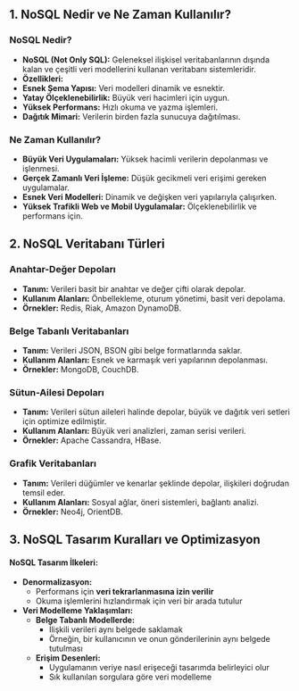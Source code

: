 ## **1. NoSQL Nedir ve Ne Zaman Kullanılır?**

### NoSQL Nedir?
- **NoSQL (Not Only SQL):** Geleneksel ilişkisel veritabanlarının dışında kalan ve çeşitli veri modellerini kullanan veritabanı sistemleridir.
- **Özellikleri:**
- **Esnek Şema Yapısı:** Veri modelleri dinamik ve esnektir.
- **Yatay Ölçeklenebilirlik:** Büyük veri hacimleri için uygun.
- **Yüksek Performans:** Hızlı okuma ve yazma işlemleri.
- **Dağıtık Mimari:** Verilerin birden fazla sunucuya dağıtılması.

### Ne Zaman Kullanılır?
- **Büyük Veri Uygulamaları:** Yüksek hacimli verilerin depolanması ve işlenmesi.
- **Gerçek Zamanlı Veri İşleme:** Düşük gecikmeli veri erişimi gereken uygulamalar.
- **Esnek Veri Modelleri:** Dinamik ve değişken veri yapılarıyla çalışırken.
- **Yüksek Trafikli Web ve Mobil Uygulamalar:** Ölçeklenebilirlik ve performans için.

## **2. NoSQL Veritabanı Türleri**
### Anahtar-Değer Depoları
- **Tanım:** Verileri basit bir anahtar ve değer çifti olarak depolar.
- **Kullanım Alanları:** Önbellekleme, oturum yönetimi, basit veri depolama.
- **Örnekler:** Redis, Riak, Amazon DynamoDB.
### Belge Tabanlı Veritabanları
- **Tanım:** Verileri JSON, BSON gibi belge formatlarında saklar.
- **Kullanım Alanları:** Esnek ve karmaşık veri yapılarının depolanması.
- **Örnekler:** MongoDB, CouchDB.
### Sütun-Ailesi Depoları
- **Tanım:** Verileri sütun aileleri halinde depolar, büyük ve dağıtık veri setleri için optimize edilmiştir.
- **Kullanım Alanları:** Büyük veri analizleri, zaman serisi verileri.
- **Örnekler:** Apache Cassandra, HBase.
### Grafik Veritabanları
- **Tanım:** Verileri düğümler ve kenarlar şeklinde depolar, ilişkileri doğrudan temsil eder.
- **Kullanım Alanları:** Sosyal ağlar, öneri sistemleri, bağlantı analizi.
- **Örnekler:** Neo4j, OrientDB.

## **3. NoSQL Tasarım Kuralları ve Optimizasyon**
#### NoSQL Tasarım İlkeleri:
-  **Denormalizasyon:**
	- Performans için **veri tekrarlanmasına izin verilir**
	- Okuma işlemlerini hızlandırmak için veri bir arada tutulur
- **Veri Modelleme Yaklaşımları:**
	- **Belge Tabanlı Modellerde:**
		- İlişkili verileri aynı belgede saklamak
		- Örneğin, bir kullanıcının ve onun gönderilerinin aynı belgede tutulması
	- **Erişim Desenleri:**
		- Uygulamanın veriye nasıl erişeceği tasarımda belirleyici olur
		- Sık kullanılan sorgulara göre veri modelleme

